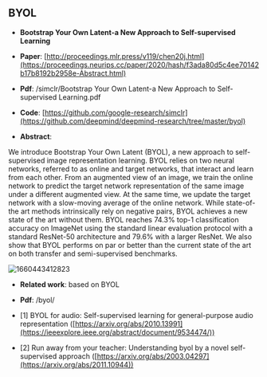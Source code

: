 ## BYOL
- **Bootstrap Your Own Latent-a New Approach to Self-supervised Learning**

- **Paper**: [http://proceedings.mlr.press/v119/chen20j.html](https://proceedings.neurips.cc/paper/2020/hash/f3ada80d5c4ee70142b17b8192b2958e-Abstract.html)

- **Pdf**: /simclr/Bootstrap Your Own Latent-a New Approach to Self-supervised Learning.pdf

- **Code**: [https://github.com/google-research/simclr](https://github.com/deepmind/deepmind-research/tree/master/byol)

- **Abstract**: 

We introduce Bootstrap Your Own Latent (BYOL), a new approach to self-supervised image representation learning. BYOL relies on two neural networks, referred to as online and target networks, that interact and learn from each other. From an augmented view of an image, we train the online network to predict the target network representation of the same image under a different augmented view. At the same time, we update the target network with a slow-moving average of the online network. While state-of-the art methods intrinsically rely on negative pairs, BYOL achieves a new state of the art without them. BYOL reaches 74.3% top-1 classification accuracy on ImageNet using the standard linear evaluation protocol with a standard ResNet-50 architecture and 79.6% with a larger ResNet. We also show that BYOL performs on par or better than the current state of the art on both transfer and semi-supervised benchmarks.

![1660443412823](https://user-images.githubusercontent.com/110955859/184519725-a3c1c110-fd09-47f9-80db-647a8caa4347.png)


- **Related work**: based on BYOL

- **Pdf**: /byol/<br>

- [1] BYOL for audio: Self-supervised learning for general-purpose audio representation ([https://arxiv.org/abs/2010.13991](https://ieeexplore.ieee.org/abstract/document/9534474/))<br>
- [2] Run away from your teacher: Understanding byol by a novel self-supervised approach ([https://arxiv.org/abs/2003.04297](https://arxiv.org/abs/2011.10944))<br>
